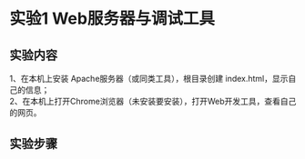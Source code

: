 # 实验1 Web服务器与调试工具

## 实验内容   
1、在本机上安装 Apache服务器（或同类工具），根目录创建 index.html，显示自己的信息；   
2、在本机上打开Chrome浏览器（未安装要安装），打开Web开发工具，查看自己的网页。    

## 实验步骤   

